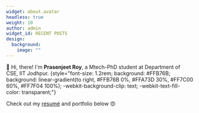 ```yaml
---
widget: about.avatar
headless: true
weight: 10
author: admin
widget_id: RECENT POSTS
design:
  background:
    image: ""
---
```

👋 Hi, there! I'm **Prasenjeet Roy**, a Mtech-PhD student at Department of CSE, IIT Jodhpur.
{style="font-size: 1.2rem; background: #FFB76B; background: linear-gradient(to right, #FFB76B 0%, #FFA73D 30%, #FF7C00 60%, #FF7F04 100%); -webkit-background-clip: text; -webkit-text-fill-color: transparent;"}

Check out my [resumé](/about/) and portfolio below 😍